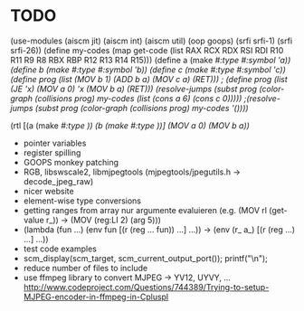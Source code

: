 # TODO

(use-modules (aiscm jit) (aiscm int) (aiscm util) (oop goops) (srfi srfi-1) (srfi srfi-26))
(define my-codes (map get-code (list RAX RCX RDX RSI RDI R10 R11 R9 R8 RBX RBP R12 R13 R14 R15)))
(define a (make <var> #:type <int> #:symbol 'a))
(define b (make <var> #:type <int> #:symbol 'b))
(define c (make <var> #:type <int> #:symbol 'c))
(define prog (list (MOV b 1) (ADD b a) (MOV c a) (RET)))
; (define prog (list (JE 'x) (MOV a 0) 'x (MOV b a) (RET)))
(resolve-jumps (subst prog (color-graph (collisions prog) my-codes (list (cons a 6) (cons c 0)))))
;(resolve-jumps (subst prog (color-graph (collisions prog) my-codes '())))

(rtl [(a (make <var> #:type <int>)) (b (make <var> #:type <int>))] (MOV a 0) (MOV b a))

* pointer variables
* register spilling
* GOOPS monkey patching
* RGB, libswscale2, libmjpegtools (mjpegtools/jpegutils.h -> decode_jpeg_raw)
* nicer website
* element-wise type conversions
* getting ranges from array
  nur argumente evaluieren (e.g. (MOV rl (get-value r_)) -> (MOV (reg:LI 2) (arg 5)))
* (lambda (fun ...) (env fun [(r (reg ... fun)) ...] ...)) ->
  (env (r_ a_) [(r (reg ...) ...] ...))
* test code examples
* scm_display(scm_target, scm_current_output_port()); printf("\n");
* reduce number of files to include
* use ffmpeg library to convert MJPEG -> YV12, UYVY, ...
  http://www.codeproject.com/Questions/744389/Trying-to-setup-MJPEG-encoder-in-ffmpeg-in-Cpluspl
